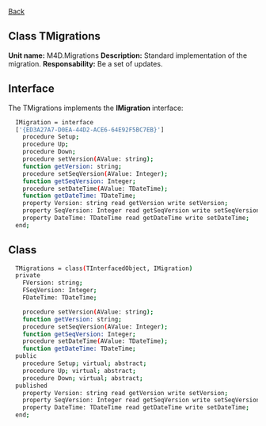[Back](CLASS_REFERENCES.md)
## Class **TMigrations** ## 

**Unit name:** M4D.Migrations
**Description:** Standard implementation of the migration.
**Responsability:** Be a set of updates.

## Interface ##
The TMigrations implements the **IMigration** interface:
```sh
  IMigration = interface
  ['{ED3A27A7-D0EA-44D2-ACE6-64E92F5BC7EB}']
    procedure Setup;
    procedure Up;
    procedure Down;
    procedure setVersion(AValue: string);
    function getVersion: string;
    procedure setSeqVersion(AValue: Integer);
    function getSeqVersion: Integer;
    procedure setDateTime(AValue: TDateTime);
    function getDateTime: TDateTime;
    property Version: string read getVersion write setVersion;
    property SeqVersion: Integer read getSeqVersion write setSeqVersion;
    property DateTime: TDateTime read getDateTime write setDateTime;
  end;
```

## Class ##

```sh
  TMigrations = class(TInterfacedObject, IMigration)
  private
    FVersion: string;
    FSeqVersion: Integer;
    FDateTime: TDateTime;

    procedure setVersion(AValue: string);
    function getVersion: string;
    procedure setSeqVersion(AValue: Integer);
    function getSeqVersion: Integer;
    procedure setDateTime(AValue: TDateTime);
    function getDateTime: TDateTime;
  public
    procedure Setup; virtual; abstract;
    procedure Up; virtual; abstract;
    procedure Down; virtual; abstract;
  published
    property Version: string read getVersion write setVersion;
    property SeqVersion: Integer read getSeqVersion write setSeqVersion;
    property DateTime: TDateTime read getDateTime write setDateTime;
  end;
```